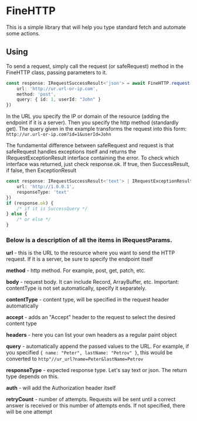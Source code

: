 # FineHTTP

This is a simple library that will help you type standard fetch and automate some actions.

## Using

To send a request, simply call the request (or safeRequest) method in the FineHTTP class, passing parameters to it.

```typescript
const response: IRequestSuccessResult<'json'> = await FineHTTP.request({
    url: 'http://ur.url-or-ip.com',
    method: 'post',
    query: { id: 1, userId: "John" }
})
```

In the URL you specify the IP or domain of the resource (adding the endpoint if it is a server). Then you specify the http method (standardly get). The query given in the example transforms the request into this form:
`http://ur.url-or-ip.com?id=1&userId=John`

The fundamental difference between safeRequest and request is that safeRequest handles exceptions itself and returns the IRequestExceptionResult interface containing the error. To check which interface was returned, just check response.ok. If true, then SuccessResult, if false, then ExceptionResult

```typescript
const response: IRequestSuccessResult<'text'> | IRequestExceptionResult = await FineHTTP.safeRequest({
    url: 'http://1.0.0.1',
    responseType: 'text'
})
if (response.ok) {
    /* if it is SuccessQuery */
} else {
    /* or else */
}
```

### Below is a description of all the items in IRequestParams.

**url** - this is the URL to the resource where you want to send the HTTP request. If it is a server, be sure to specify the endpoint itself

**method** - http method. For example, post, get, patch, etc.

**body** - request body. It can include Record, ArrayBuffer, etc. Important: contentType is not set automatically, specify it separately.

**contentType** - content type, will be specified in the request header automatically

**accept** - adds an "Accept" header to the request to select the desired content type

**headers** - here you can list your own headers as a regular paint object

**query** - automatically append the passed values to the URL. For example, if you specified `{ name: "Peter", lastName: "Petrov" }`, this would be converted to `http"//ur_url?name=Peter&lastName=Petrov`

**responseType** - expected response type. Let's say text or json. The return type depends on this.

**auth** - will add the Authorization header itself

**retryCount** - number of attempts. Requests will be sent until a correct answer is received or this number of attempts ends. If not specified, there will be one attempt